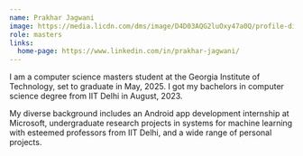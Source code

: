 ```yaml
---
name: Prakhar Jagwani
image: https://media.licdn.com/dms/image/D4D03AQG2luOxy47a0Q/profile-displayphoto-shrink_400_400/0/1664776987488?e=1715817600&v=beta&t=vSexASvpxVPtHh4el-5wBjTPLeu33sWypjzXJG1buPk
role: masters
links:
  home-page: https://www.linkedin.com/in/prakhar-jagwani/
---
```


I am a computer science masters student at the Georgia Institute of Technology, set to graduate in May, 2025. I got my bachelors in computer science degree from IIT Delhi in August, 2023.

My diverse background includes an Android app development internship at Microsoft, undergraduate research projects in systems for machine learning with esteemed professors from IIT Delhi, and a wide range of personal projects.
